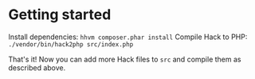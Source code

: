 # Getting started
Install dependencies: `hhvm composer.phar install`
Compile Hack to PHP: `./vendor/bin/hack2php src/index.php`

That's it! Now you can add more Hack files to `src` and compile them as described above. 

